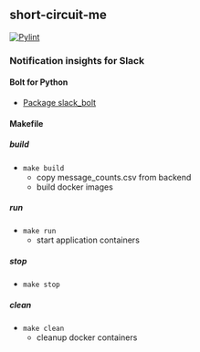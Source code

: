 ## short-circuit-me

[![Pylint](https://github.com/johndutchover/short-circuit-me/actions/workflows/pylint.yml/badge.svg)](https://github.com/johndutchover/short-circuit-me/actions/workflows/pylint.yml)

### Notification insights for Slack

#### Bolt for Python
- [Package slack_bolt](https://slack.dev/bolt-python/api-docs/slack_bolt/)

#### Makefile

##### build
- `make build`
  - copy message_counts.csv from backend
  - build docker images

##### run
- `make run` 
  - start application containers

##### stop
- `make stop`

##### clean
- `make clean`
  - cleanup docker containers

